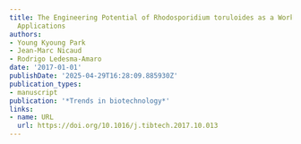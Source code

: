 ```yaml
---
title: The Engineering Potential of Rhodosporidium toruloides as a Workhorse for Biotechnological
  Applications
authors:
- Young Kyoung Park
- Jean‐Marc Nicaud
- Rodrigo Ledesma‐Amaro
date: '2017-01-01'
publishDate: '2025-04-29T16:28:09.885930Z'
publication_types:
- manuscript
publication: '*Trends in biotechnology*'
links:
- name: URL
  url: https://doi.org/10.1016/j.tibtech.2017.10.013
---
```

